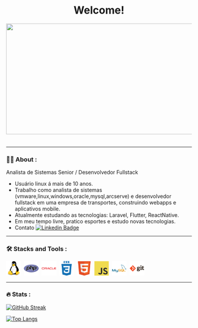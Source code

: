 <h1 align="center">
  Welcome!
</h1>
<div align="center">
  <img src="https://media.giphy.com/media/dWesBcTLavkZuG35MI/giphy.gif" width="600" height="300"/>
</div>
  <div align="center"><img src="https://komarev.com/ghpvc/?username=msouz4&style=flat-square&color=blue" alt=""/></div>

---
### 👩‍💻 About : 
Analista de Sistemas Senior / Desenvolvedor Fullstack
- Usuário linux á mais de 10 anos.
- Trabalho como analista de sistemas (vmware,linux,windows,oracle,mysql,arcserve) e desenvolvedor fullstack em uma empresa de transportes, construindo webapps e aplicativos mobile.
- Atualmente estudando as tecnologias: Laravel, Flutter, ReactNative.
- Em meu tempo livre, pratico esportes e estudo novas tecnologias.
- Contato [![Linkedin Badge](https://img.shields.io/badge/-msouz4-blue?style=flat&logo=Linkedin&logoColor=white)](https://br.linkedin.com/in/antonio-souza-5a0a71210)
---
### :hammer_and_wrench: Stacks and Tools :
<div>
  <img src="https://github.com/devicons/devicon/blob/master/icons/linux/linux-original.svg"  title="Linux" alt="Linux" width="40" height="40"/>&nbsp;
  <img src="https://github.com/devicons/devicon/blob/master/icons/php/php-original.svg"  title="PHP" alt="PHP" width="40" height="40"/>&nbsp;
  <img src="https://github.com/devicons/devicon/blob/master/icons/oracle/oracle-original.svg"  title="Oracle" alt="Oracle" width="40" height="40"/>&nbsp;  
  <img src="https://github.com/devicons/devicon/blob/master/icons/css3/css3-plain-wordmark.svg"  title="CSS3" alt="CSS" width="40" height="40"/>&nbsp;
  <img src="https://github.com/devicons/devicon/blob/master/icons/html5/html5-original.svg" title="HTML5" alt="HTML" width="40" height="40"/>&nbsp;
  <img src="https://github.com/devicons/devicon/blob/master/icons/javascript/javascript-original.svg" title="JavaScript" alt="JavaScript" width="40" height="40"/>&nbsp;
  <img src="https://github.com/devicons/devicon/blob/master/icons/mysql/mysql-original-wordmark.svg" title="MySQL"  alt="MySQL" width="40" height="40"/>&nbsp;
  <img src="https://github.com/devicons/devicon/blob/master/icons/git/git-original-wordmark.svg" title="Git" **alt="Git" width="40" height="40"/>
</div>

---

### :fire: Stats :
[![GitHub Streak](https://github-readme-streak-stats.herokuapp.com?user=msouz4&theme=horizon&locale=pt_BR)](https://git.io/streak-stats)

[![Top Langs](https://github-readme-stats.vercel.app/api/top-langs/?username=msouz4&layout=compact&theme=vision-friendly-dark)](https://github.com/anuraghazra/github-readme-stats)

